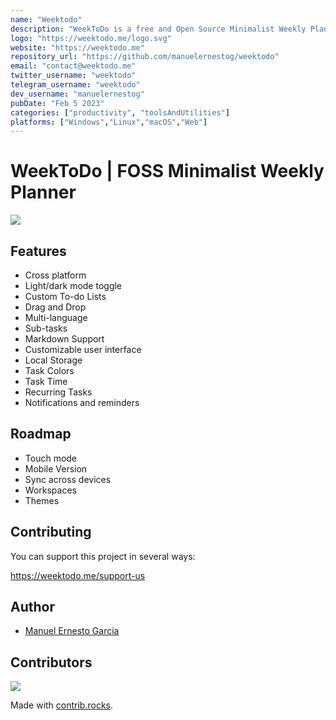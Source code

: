 ```yaml
---
name: "Weektodo"
description: "WeekToDo is a free and Open Source Minimalist Weekly Planner and To Do list App for simple and effective people. Schedule your tasks, set reminders and handle projects with To Do list."
logo: "https://weektodo.me/logo.svg"
website: "https://weektodo.me"
repository_url: "https://github.com/manuelernestog/weektodo"
email: "contact@weektodo.me"
twitter_username: "weektodo"
telegram_username: "weektodo"
dev_username: "manuelernestog"
pubDate: "Feb 5 2023"
categories: ["productivity", "toolsAndUtilities"]
platforms: ["Windows","Linux","macOS","Web"]
---
```


# WeekToDo | FOSS Minimalist Weekly Planner

![](https://camo.githubusercontent.com/8f83a31e987f7ed7593bfdcd6743e700465250a23738f4474795e99f59f53697/68747470733a2f2f7765656b746f646f2e6d652f7765656b746f646f2d707265766965772e77656270)

## Features

- Cross platform
- Light/dark mode toggle
- Custom To-do Lists
- Drag and Drop
- Multi-language
- Sub-tasks
- Markdown Support
- Customizable user interface
- Local Storage
- Task Colors
- Task Time
- Recurring Tasks
- Notifications and reminders

## Roadmap

- Touch mode
- Mobile Version
- Sync across devices
- Workspaces
- Themes

## Contributing

You can support this project in several ways:

https://weektodo.me/support-us

## Author

- [Manuel Ernesto Garcia](https://manuelernestogr.bio.link/)

## Contributors

<a href="https://github.com/zuntek/weektodoweb/graphs/contributors">
  <img src="https://contrib.rocks/image?repo=zuntek/weektodoweb" />
</a>

Made with [contrib.rocks](https://contrib.rocks).